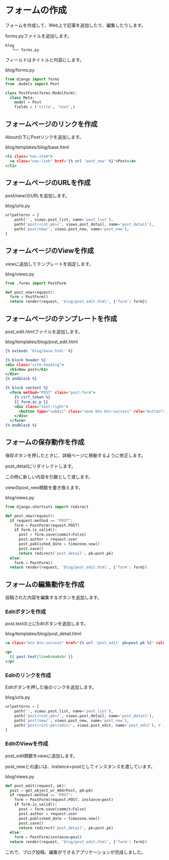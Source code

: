 # フォームの作成

フォームを作成して、Web上で記事を追加したり、編集したりします。

forms.pyファイルを追加します。

```
blog
   └── forms.py
```

フィールドはタイトルと内容にします。

blog/forms.py
```python:blog/forms.py
from django import forms
from .models import Post

class PostForm(forms.ModelForm):
  class Meta:
    model = Post
    fields = ('title', 'text',)
```

## フォームページのリンクを作成

Aboutの下にPostリンクを追加します。

blog/templates/blog/base.html
```html:blog/templates/blog/base.html
<li class="nav-item">
  <a class="nav-link" href="{% url 'post_new' %}">Post</a>
</li>
```

## フォームページのURLを作成

post/new/のURLを追加します。

blog/urls.py
```python:blog/urls.py
urlpatterns = [
    path('', views.post_list, name='post_list'),
    path('post/<int:pk>/', views.post_detail, name='post_detail'),
    path('post/new/', views.post_new, name='post_new'),
]
```

## フォームページのViewを作成

viewに追加してテンプレートを指定します。

blog/views.py
```python:blog/views.py
from .forms import PostForm

def post_new(request):
  form = PostForm()
  return render(request, 'blog/post_edit.html', {'form': form})
```

## フォームページのテンプレートを作成

post_edit.htmlファイルを追加します。

blog/templates/blog/post_edit.html
```html:blog/templates/blog/post_edit.html
{% extends 'blog/base.html' %}

{% block header %}
<div class="site-heading">
  <h1>New post</h1>
</div>
{% endblock %}

{% block content %}
  <form method="POST" class="post-form">
    {% csrf_token %}
    {{ form.as_p }}
    <div class="text-right">
      <button type="submit" class="save btn btn-success" role="button">Save</button>
    </div>
  </form>
{% endblock %}
```

## フォームの保存動作を作成

保存ボタンを押したときに、詳細ページに移動するように修正します。

post_detailにリダイレクトします。

この時に新しい内容を引数として渡します。

viewのpost_new関数を書き換えます。

blog/views.py
```python:blog/views.py
from django.shortcuts import redirect

def post_new(request):
  if request.method == "POST":
    form = PostForm(request.POST)
    if form.is_valid():
      post = form.save(commit=False)
      post.author = request.user
      post.published_date = timezone.now()
      post.save()
      return redirect('post_detail', pk=post.pk)
  else:
    form = PostForm()
  return render(request, 'blog/post_edit.html', {'form': form})
```

## フォームの編集動作を作成

投稿された内容を編集するボタンを追加します。

### Editボタンを作成

post.textの上にEditボタンを追加します。

blog/templates/blog/post_detail.html
```html:blog/templates/blog/post_detail.html
<a class="btn btn-success" href="{% url 'post_edit' pk=post.pk %}" role="button">Edit</a>

<p>
  {{ post.text|linebreaksbr }}
</p>
```

### Editのリンクを作成

Editボタンを押した後のリンクを追加します。

blog/urls.py
```python:blog/urls.py
urlpatterns = [
    path('', views.post_list, name='post_list'),
    path('post/<int:pk>/', views.post_detail, name='post_detail'),
    path('post/new/', views.post_new, name='post_new'),
    path('post/<int:pk>/edit/', views.post_edit, name='post_edit'), # 追加
]
```

### EditのViewを作成

post_edit関数をviewに追加します。

post_newとの違いは、instance=postとしてインスタンスを渡しています。

blog/views.py
```python:blog/views.py
def post_edit(request, pk):
  post = get_object_or_404(Post, pk=pk)
  if request.method == "POST":
    form = PostForm(request.POST, instance=post)
    if form.is_valid():
      post = form.save(commit=False)
      post.author = request.user
      post.published_date = timezone.now()
      post.save()
      return redirect('post_detail', pk=post.pk)
  else:
    form = PostForm(instance=post)
  return render(request, 'blog/post_edit.html', {'form': form})
```

これで、ブログ投稿、編集ができるアプリケーションが完成しました。
